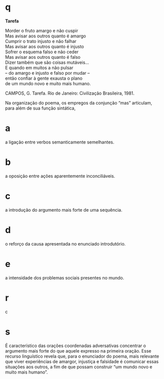 # q
**Tarefa**

Morder o fruto amargo e não cuspir\
Mas avisar aos outros quanto é amargo\
Cumprir o trato injusto e não falhar\
Mas avisar aos outros quanto é injusto\
Sofrer o esquema falso e não ceder\
Mas avisar aos outros quanto é falso\
Dizer também que são coisas mutáveis...\
E quando em muitos a não pulsar\
– do amargo e injusto e falso por mudar –\
então confiar à gente exausta o plano\
de um mundo novo e muito mais humano.

CAMPOS, G. Tarefa. Rio de Janeiro: Civilização Brasileira, 1981.

Na organização do poema, os empregos da conjunção “mas” articulam, para além de sua função sintática,

# a
a ligação entre verbos semanticamente semelhantes.

# b
a oposição entre ações aparentemente inconciliáveis.

# c
a introdução do argumento mais forte de uma sequência.

# d
o reforço da causa apresentada no enunciado introdutório.

# e
a intensidade dos problemas sociais presentes no mundo.

# r
c

# s
É característico das orações coordenadas adversativas concentrar o argumento mais forte do que aquele expresso na primeira oração. Esse recurso linguístico revela que, para o enunciador do poema, mais relevante que viver experiências de amargor, injustiça e falsidade é comunicar essas situações aos outros, a fim de que possam construir “um mundo novo e muito mais humano”.
